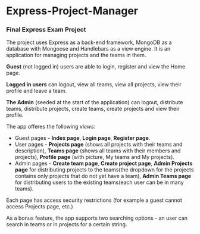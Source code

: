 # Express-Project-Manager
### Final Express Exam Project

The project uses Express as a back-end framework, MongoDB as a database with Mongoose and Handlebars as a view engine. It is an application for managing projects and the teams in them.

**Guest** (not logged in) users are able to login, register and view the Home page.

**Logged in users** can logout, view all teams, view all projects, view their profile and leave a team.

**The Admin** (seeded at the start of the application) can logout, distribute teams, distribute projects, create teams, create projects and  view their profile.

The app offeres the following *views*:

* Guest pages - **Index page**, **Login page**, **Register page**.
* User pages - **Projects page** (shows all projects with their teams and description), **Teams page** (shows all teams with their members and projects), **Profile page** (with picture, My teams and My projects).
* Admin pages - **Create team page**, **Create project page**, **Admin Projects page** for distributing projects to the teams(the dropdown for the projects contains only projects that do not yet have a team), **Admin Teams page** for distributing users to the existing teams(each user can be in many teams).

Each page has access security restrictions (for example a guest cannot access Projects page, etc.)

As a bonus feature, the app supports two searching options - an user can search in teams or in projects for a certain string.

  
